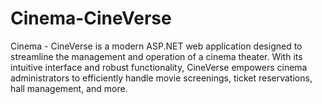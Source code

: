 # Cinema-CineVerse
Cinema - CineVerse is a modern ASP.NET web application designed to streamline the management and operation of a cinema theater. With its intuitive interface and robust functionality, CineVerse empowers cinema administrators to efficiently handle movie screenings, ticket reservations, hall management, and more.
